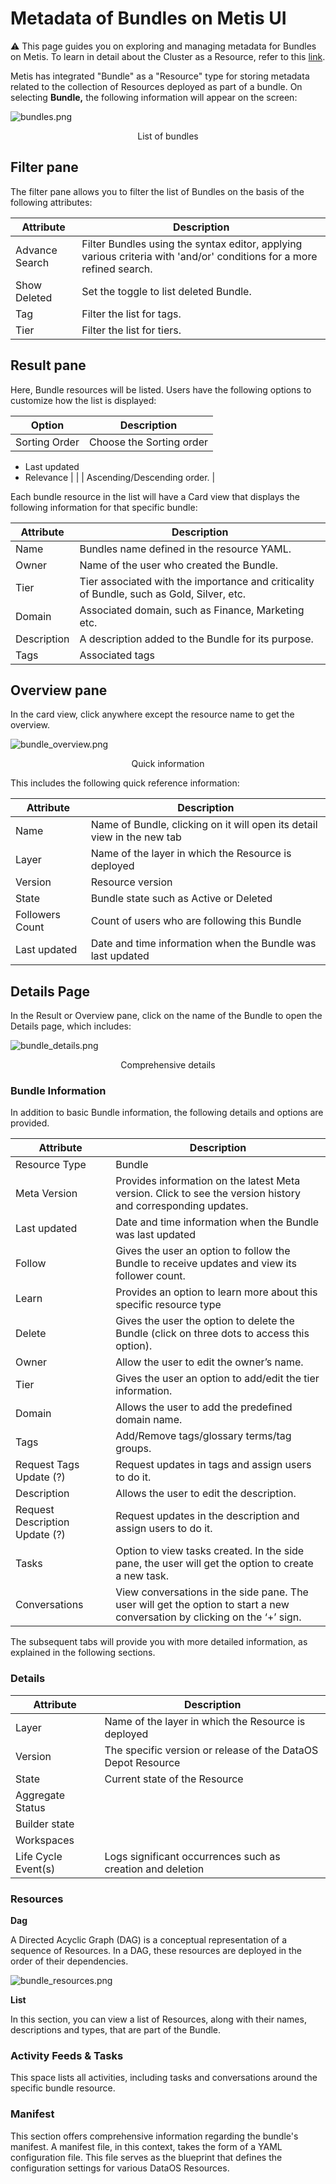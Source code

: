 # Metadata of Bundles on Metis UI
<aside class="callout">
⚠️ This page guides you on exploring and managing metadata for Bundles on Metis. To learn in detail about the Cluster as a Resource, refer to this <a href="/resources/">link</a>.

</aside>

Metis has integrated "Bundle" as a "Resource" type for storing metadata related to the collection of Resources deployed as part of a bundle. On selecting **Bundle,** the following information will appear on the screen:

![bundles.png](metis_resources_bundles/bundles.png)
<figcaption align = "center"> List of bundles </figcaption>

## Filter pane

The filter pane allows you to filter the list of Bundles on the basis of the following attributes:

| Attribute | Description |
| --- | --- |
| Advance Search | Filter Bundles using the syntax editor, applying various criteria with 'and/or' conditions for a more refined search. |
| Show Deleted | Set the toggle to list deleted Bundle. |
| Tag | Filter the list for tags. |
| Tier | Filter the list for tiers. |

## Result pane

Here, Bundle resources will be listed. Users have the following options to customize how the list is displayed:

| Option | Description |
| --- | --- |
| Sorting Order | Choose the Sorting order
- Last updated
- Relevance |
|  | Ascending/Descending order. |

Each bundle resource in the list will have a Card view that displays the following information for that specific bundle:

| Attribute | Description |
| --- | --- |
| Name | Bundles name defined in the resource YAML. |
| Owner | Name of the user who created the Bundle. |
| Tier | Tier associated with the importance and criticality of Bundle, such as Gold, Silver, etc. |
| Domain | Associated domain, such as Finance, Marketing etc. |
| Description | A description added to the Bundle for its purpose. |
| Tags | Associated tags |

## Overview pane

In the card view, click anywhere except the resource name to get the overview.

![bundle_overview.png](metis_resources_bundles/bundle_overview.png)
<figcaption align = "center"> Quick information  </figcaption>

This includes the following quick reference information:

| Attribute | Description |
| --- | --- |
| Name | Name of Bundle, clicking on it will open its detail view in the new tab |
| Layer | Name of the layer in which the Resource is deployed |
| Version | Resource version |
| State | Bundle state such as Active or Deleted |
| Followers Count | Count of users who are following this Bundle |
| Last updated | Date and time information when the Bundle was last updated  |

## Details Page

In the Result or Overview pane, click on the name of the Bundle to open the Details page, which includes:

![bundle_details.png](metis_resources_bundles/bundle_details.png)
<figcaption align = "center"> Comprehensive details  </figcaption>

### **Bundle Information**

In addition to basic Bundle information, the following details and options are provided.

| Attribute | Description |
| --- | --- |
| Resource Type | Bundle |
| Meta Version | Provides information on the latest Meta version. Click to see the version history and corresponding updates.  |
| Last updated | Date and time information when the Bundle was last updated  |
| Follow | Gives the user an option to follow the Bundle to receive updates and view its follower count. |
| Learn | Provides an option to learn more about this specific resource type |
| Delete | Gives the user the option to delete the Bundle (click on three dots to access this option). |
| Owner | Allow the user to edit the owner’s name. |
| Tier | Gives the user an option to add/edit the tier information. |
| Domain | Allows the user to add the predefined domain name. |
| Tags | Add/Remove tags/glossary terms/tag groups. |
| Request Tags Update (?) | Request updates in tags and assign users to do it. |
| Description | Allows the user to edit the description. |
| Request Description Update (?) | Request updates in the description and assign users to do it. |
| Tasks | Option to view tasks created. In the side pane, the user will get the option to create a new task. |
| Conversations | View conversations in the side pane. The user will get the option to start a new conversation by clicking on the ‘+’ sign. |

The subsequent tabs will provide you with more detailed information, as explained in the following sections.

### **Details**

| Attribute | Description |
| --- | --- |
| Layer | Name of the layer in which the Resource is deployed |
| Version | The specific version or release of the DataOS Depot Resource |
| State | Current state of the Resource |
| Aggregate Status |  |
| Builder state |  |
| Workspaces |  |
| Life Cycle Event(s) | Logs significant occurrences such as creation and deletion |

### **Resources**
**Dag**

A Directed Acyclic Graph (DAG) is a conceptual representation of a sequence of Resources. In a DAG, these resources are deployed in the order of their dependencies.

![bundle_resources.png](metis_resources_bundles/bundle_resources.png)

**List**

In this section, you can view a list of Resources, along with their names, descriptions and types, that are part of the Bundle.

### **Activity Feeds & Tasks**

This space lists all activities, including tasks and conversations around the specific bundle resource.

### **Manifest**

This section offers comprehensive information regarding the bundle's manifest. A manifest file, in this context, takes the form of a YAML configuration file. This file serves as the blueprint that defines the configuration settings for various DataOS Resources.